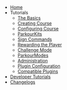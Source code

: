 <!-- docs/_sidebar.md -->

* [Home](/)
* Tutorials
    * [The Basics](tutorials/the-basics.md)
    * [Creating Course](tutorials/creating-course.md) 
    * [Configuring Course](tutorials/configuring-course.md)
    * [ParkourKits](tutorials/parkour-kits.md)
    * [Sign Commands](tutorials/sign-commands.md)
    * [Rewarding the Player](tutorials/rewarding-player.md)
    * [Challenge Mode](tutorials/challenge-mode.md)
    * [ParkourModes](tutorials/parkour-modes.md)
    * [Administration](tutorials/administration.md)
    * [Plugin Configuration](tutorials/plugin-config.md)
    * [Compatible Plugins](tutorials/compatible-plugins.md)
* [Developer Tutorials](developer.md)
* [Changelogs](changelogs.md)

